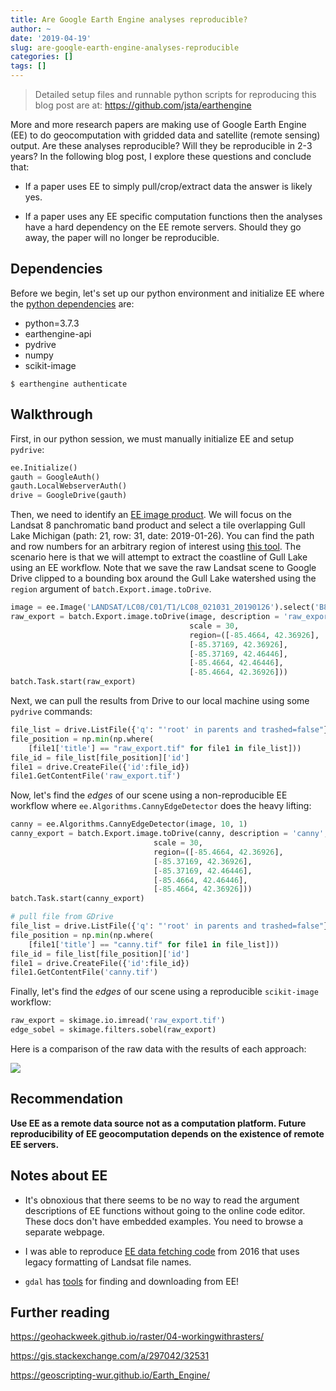 ```yaml
---
title: Are Google Earth Engine analyses reproducible?
author: ~
date: '2019-04-19'
slug: are-google-earth-engine-analyses-reproducible
categories: []
tags: []
---
```


> Detailed setup files and runnable python scripts for reproducing this blog post are at: https://github.com/jsta/earthengine

More and more research papers are making use of Google Earth Engine (EE) to do geocomputation with gridded data and satellite (remote sensing) output. Are these analyses reproducible? Will they be reproducible in 2-3 years? In the following blog post, I explore these questions and conclude that:

* If a paper uses EE to simply pull/crop/extract data the answer is likely yes. 

* If a paper uses any EE specific computation functions then the analyses have a hard dependency on the EE remote servers. Should they go away, the paper will no longer be reproducible. 

## Dependencies

Before we begin, let's set up our python environment and initialize EE where the [python dependencies](https://github.com/jsta/earthengine/blob/master/environment.yml) are:

- python=3.7.3
- earthengine-api        
- pydrive
- numpy
- scikit-image        

```shell
$ earthengine authenticate
```

## Walkthrough

First, in our python session, we must manually initialize EE and setup `pydrive`:

```python
ee.Initialize()
gauth = GoogleAuth()
gauth.LocalWebserverAuth()
drive = GoogleDrive(gauth)
```

Then, we need to identify an [EE image product](https://developers.google.com/earth-engine/datasets/). We will focus on the Landsat 8 panchromatic band product and select a tile overlapping Gull Lake Michigan (path: 21, row: 31, date: 2019-01-26). You can find the path and row numbers for an arbitrary region of interest using [this tool](https://landsat.usgs.gov/landsat_acq#convertPathRow). The scenario here is that we will attempt to extract the coastline of Gull Lake using an EE workflow. Note that we save the raw Landsat scene to Google Drive clipped to a bounding box around the Gull Lake watershed using the `region` argument of `batch.Export.image.toDrive`.

```python
image = ee.Image('LANDSAT/LC08/C01/T1/LC08_021031_20190126').select('B8')
raw_export = batch.Export.image.toDrive(image, description = 'raw_export', 
                                        scale = 30,
                                        region=([-85.4664, 42.36926],
                                        [-85.37169, 42.36926],
                                        [-85.37169, 42.46446],
                                        [-85.4664, 42.46446],
                                        [-85.4664, 42.36926]))
batch.Task.start(raw_export)
```

Next, we can pull the results from Drive to our local machine using some `pydrive` commands:

```python
file_list = drive.ListFile({'q': "'root' in parents and trashed=false"}).GetList()
file_position = np.min(np.where(
    [file1['title'] == "raw_export.tif" for file1 in file_list]))
file_id = file_list[file_position]['id']
file1 = drive.CreateFile({'id':file_id})
file1.GetContentFile('raw_export.tif')
```

Now, let's find the _edges_ of our scene using a non-reproducible EE workflow where `ee.Algorithms.CannyEdgeDetector` does the heavy lifting:

```python
canny = ee.Algorithms.CannyEdgeDetector(image, 10, 1)
canny_export = batch.Export.image.toDrive(canny, description = 'canny', 
                                scale = 30,
                                region=([-85.4664, 42.36926],
                                [-85.37169, 42.36926],
                                [-85.37169, 42.46446],
                                [-85.4664, 42.46446],
                                [-85.4664, 42.36926]))
batch.Task.start(canny_export)

# pull file from GDrive
file_list = drive.ListFile({'q': "'root' in parents and trashed=false"}).GetList()
file_position = np.min(np.where(
    [file1['title'] == "canny.tif" for file1 in file_list]))
file_id = file_list[file_position]['id']
file1 = drive.CreateFile({'id':file_id})
file1.GetContentFile('canny.tif')
```

Finally, let's find the _edges_ of our scene using a reproducible `scikit-image` workflow:

```python
raw_export = skimage.io.imread('raw_export.tif')
edge_sobel = skimage.filters.sobel(raw_export)
```

Here is a comparison of the raw data with the results of each approach:

![](../images/ee_comparison.png)

## Recommendation

**Use EE as a remote data source not as a computation platform. Future reproducibility of EE geocomputation depends on the existence of remote EE servers.**

## Notes about EE

* It's obnoxious that there seems to be no way to read the argument descriptions of EE functions without going to the online code editor. These docs don't have embedded examples. You need to browse a separate webpage.

* I was able to reproduce [EE data fetching code](https://github.com/acgeospatial/GoogleEarthEnginePy/blob/master/OrderData.py) from 2016 that uses legacy formatting of Landsat file names.

* `gdal` has [tools](https://www.gdal.org/drv_eeda.html) for finding and downloading from EE!

## Further reading

https://geohackweek.github.io/raster/04-workingwithrasters/

https://gis.stackexchange.com/a/297042/32531

https://geoscripting-wur.github.io/Earth_Engine/
